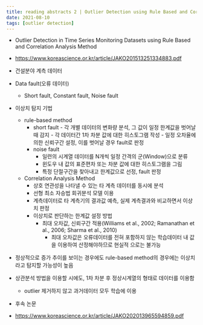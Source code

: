 ```yaml
---
title: reading abstracts 2 | Outlier Detection using Rule Based and Correlation Analysis Method
date: 2021-08-10
tags: [outlier detection]
---
```



- Outlier Detection in Time Series Monitoring Datasets using Rule Based and Correlation Analysis Method
- https://www.koreascience.or.kr/article/JAKO201513251334883.pdf

- 건설분야 계측 데이터
- Data fault(오류 데이터)
	- Short fault, Constant fault, Noise fault
- 이상치 탐지 기법
	- rule-based method
		- short fault 
				- 각 개별 데이터의 변화량 분석, 그 값이 일정 한계값을 벗어날 때 감지
				- 각 데이터간 1차 차분 값에 대한 히스토그램 작성
				- 일정 오차율에 의한 신뢰구간 설정, 이를 벗어날 경우 fault로 판정
		- noise fault
			- 일련의 시계열 데이터를 N개씩 일정 간격의 군(Window)으로 분류
			- 윈도우 내 값의 표준편차 또는 차분 값에 대한 히스토그램을 그림
			- 특정 단절구간을 찾아내고 한계값으로 선정, fault 판정
	- Correlation Analysis Method
		- 상호 연관성을 나타낼 수 있는 타 계측 데이터를 동시에 분석
		- 선형 최소 자승법 회귀분석 모델 이용
		- 계측데이터로 타 계측기의 결과값 예측, 실제 계측결과와 비교하면서 이상치 판정
		- 이상치로 판단하는 한계값 설정 방법
			- 최대 오차값, 신뢰구간 적용(Williams et al., 2002; Ramanathan et al., 2006; Sharma et al., 2010)
				- 최대 오차값은 오류데이터를 전혀 포함하지 않는 학습데이터 내 값을 이용하여 산정해야하므로 현실적  으로는 불가능
			
		  	
	  
- 정상적으로 증가 추이를 보이는 경우에도 rule-based method의 경우에는 이상치라고 탐지할 가능성이 높음
- 상관분석 방법을 이용할 시에도, 1차 차분 후 정상시계열의 형태로 데이터를 이용함
	-  outlier 제거하지 않고 과거데이터 모두 학습에 이용

- 후속 논문 
- https://www.koreascience.or.kr/article/JAKO202013965594859.pdf

